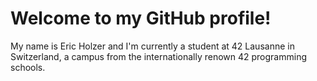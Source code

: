 # Welcome to my GitHub profile!
My name is Eric Holzer and I'm currently a student at 42 Lausanne in Switzerland, a campus from the internationally renown 42 programming schools.
